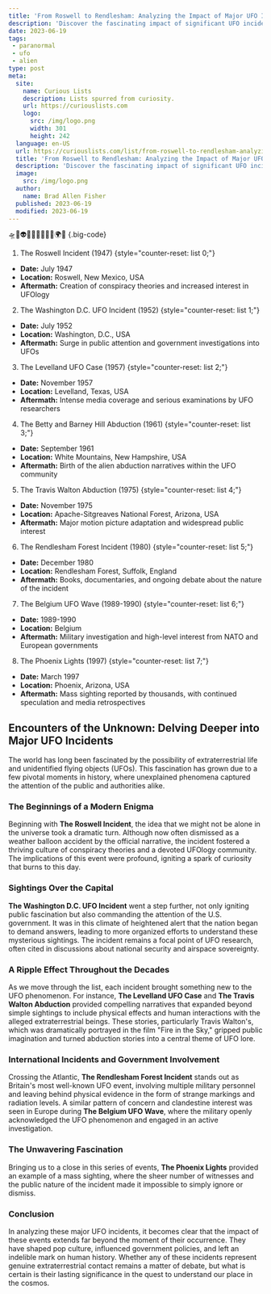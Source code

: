 ```yaml
---
title: 'From Roswell to Rendlesham: Analyzing the Impact of Major UFO Incidents'
description: 'Discover the fascinating impact of significant UFO incidents like Roswell and Rendlesham. Satiate your curiosity about these mysterious events and their consequences.'
date: 2023-06-19
tags:
 - paranormal
 - ufo
 - alien
type: post
meta:
  site:
    name: Curious Lists
    description: Lists spurred from curiosity.
    url: https://curiouslists.com
    logo:
      src: /img/logo.png
      width: 301
      height: 242
  language: en-US
  url: https://curiouslists.com/list/from-roswell-to-rendlesham-analyzing-the-impact-of-major-ufo-incidents
  title: 'From Roswell to Rendlesham: Analyzing the Impact of Major UFO Incidents'
  description: 'Discover the fascinating impact of significant UFO incidents like Roswell and Rendlesham. Satiate your curiosity about these mysterious events and their consequences.'
  image:
    src: /img/logo.png
  author:
    name: Brad Allen Fisher
  published: 2023-06-19
  modified: 2023-06-19
---
```



🛸🌌👽🔭✨📡🕵️‍♂️🤔🌍👾 {.big-code}

1. The Roswell Incident (1947) {style="counter-reset: list 0;"}
  - **Date:** July 1947
  - **Location:** Roswell, New Mexico, USA
  - **Aftermath:** Creation of conspiracy theories and increased interest in UFOlogy

2. The Washington D.C. UFO Incident (1952) {style="counter-reset: list 1;"}
  - **Date:** July 1952
  - **Location:** Washington, D.C., USA
  - **Aftermath:** Surge in public attention and government investigations into UFOs

3. The Levelland UFO Case (1957) {style="counter-reset: list 2;"}
  - **Date:** November 1957
  - **Location:** Levelland, Texas, USA
  - **Aftermath:** Intense media coverage and serious examinations by UFO researchers

4. The Betty and Barney Hill Abduction (1961) {style="counter-reset: list 3;"}
  - **Date:** September 1961
  - **Location:** White Mountains, New Hampshire, USA
  - **Aftermath:** Birth of the alien abduction narratives within the UFO community

5. The Travis Walton Abduction (1975) {style="counter-reset: list 4;"}
  - **Date:** November 1975
  - **Location:** Apache-Sitgreaves National Forest, Arizona, USA
  - **Aftermath:** Major motion picture adaptation and widespread public interest

6. The Rendlesham Forest Incident (1980) {style="counter-reset: list 5;"}
  - **Date:** December 1980
  - **Location:** Rendlesham Forest, Suffolk, England
  - **Aftermath:** Books, documentaries, and ongoing debate about the nature of the incident

7. The Belgium UFO Wave (1989-1990) {style="counter-reset: list 6;"}
  - **Date:** 1989-1990
  - **Location:** Belgium
  - **Aftermath:** Military investigation and high-level interest from NATO and European governments

8. The Phoenix Lights (1997) {style="counter-reset: list 7;"}
  - **Date:** March 1997
  - **Location:** Phoenix, Arizona, USA
  - **Aftermath:** Mass sighting reported by thousands, with continued speculation and media retrospectives


## Encounters of the Unknown: Delving Deeper into Major UFO Incidents

The world has long been fascinated by the possibility of extraterrestrial life and unidentified flying objects (UFOs). This fascination has grown due to a few pivotal moments in history, where unexplained phenomena captured the attention of the public and authorities alike.

### The Beginnings of a Modern Enigma

Beginning with **The Roswell Incident**, the idea that we might not be alone in the universe took a dramatic turn. Although now often dismissed as a weather balloon accident by the official narrative, the incident fostered a thriving culture of conspiracy theories and a devoted UFOlogy community. The implications of this event were profound, igniting a spark of curiosity that burns to this day.

### Sightings Over the Capital

**The Washington D.C. UFO Incident** went a step further, not only igniting public fascination but also commanding the attention of the U.S. government. It was in this climate of heightened alert that the nation began to demand answers, leading to more organized efforts to understand these mysterious sightings. The incident remains a focal point of UFO research, often cited in discussions about national security and airspace sovereignty.

### A Ripple Effect Throughout the Decades

As we move through the list, each incident brought something new to the UFO phenomenon. For instance, **The Levelland UFO Case** and **The Travis Walton Abduction** provided compelling narratives that expanded beyond simple sightings to include physical effects and human interactions with the alleged extraterrestrial beings. These stories, particularly Travis Walton's, which was dramatically portrayed in the film "Fire in the Sky," gripped public imagination and turned abduction stories into a central theme of UFO lore.

### International Incidents and Government Involvement

Crossing the Atlantic, **The Rendlesham Forest Incident** stands out as Britain's most well-known UFO event, involving multiple military personnel and leaving behind physical evidence in the form of strange markings and radiation levels. A similar pattern of concern and clandestine interest was seen in Europe during **The Belgium UFO Wave**, where the military openly acknowledged the UFO phenomenon and engaged in an active investigation.

### The Unwavering Fascination

Bringing us to a close in this series of events, **The Phoenix Lights** provided an example of a mass sighting, where the sheer number of witnesses and the public nature of the incident made it impossible to simply ignore or dismiss.

### Conclusion

In analyzing these major UFO incidents, it becomes clear that the impact of these events extends far beyond the moment of their occurrence. They have shaped pop culture, influenced government policies, and left an indelible mark on human history. Whether any of these incidents represent genuine extraterrestrial contact remains a matter of debate, but what is certain is their lasting significance in the quest to understand our place in the cosmos.